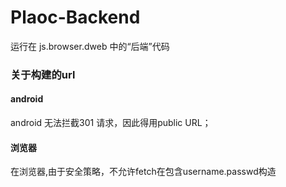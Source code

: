 # Plaoc-Backend

运行在 js.browser.dweb 中的“后端”代码

### 关于构建的url

#### android

android 无法拦截301 请求，因此得用public URL；

#### 浏览器

在浏览器,由于安全策略，不允许fetch在包含username.passwd构造